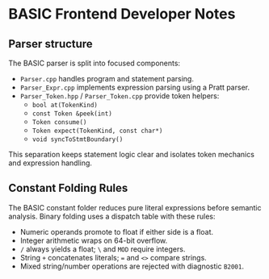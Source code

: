 # BASIC Frontend Developer Notes

## Parser structure

The BASIC parser is split into focused components:

- `Parser.cpp` handles program and statement parsing.
- `Parser_Expr.cpp` implements expression parsing using a Pratt parser.
- `Parser_Token.hpp` / `Parser_Token.cpp` provide token helpers:
  - `bool at(TokenKind)`
  - `const Token &peek(int)`
  - `Token consume()`
  - `Token expect(TokenKind, const char*)`
  - `void syncToStmtBoundary()`

This separation keeps statement logic clear and isolates token mechanics and
expression handling.

## Constant Folding Rules

The BASIC constant folder reduces pure literal expressions before semantic
analysis. Binary folding uses a dispatch table with these rules:

- Numeric operands promote to float if either side is a float.
- Integer arithmetic wraps on 64-bit overflow.
- `/` always yields a float; `\` and `MOD` require integers.
- String `+` concatenates literals; `=` and `<>` compare strings.
- Mixed string/number operations are rejected with diagnostic `B2001`.
